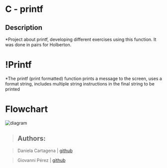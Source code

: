 # C - printf

## Description
*Project about printf, developing different exercises using this function. It was done in pairs for Holberton.

# !Printf
*The printf (print formatted) function prints a message to the screen, uses a format string, includes multiple string instructions in the final string to be printed


# Flowchart


![diagram](https://user-images.githubusercontent.com/42282654/180587116-de861103-0a18-4dbd-8b18-2a075a920e00.jpeg)




> ## Authors:

> Daniela Cartagena | [github](https://github.com/Giogap)

> Giovanni Pérez | [github](https://github.com/Daniela1026)
